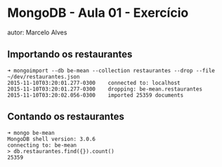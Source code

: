 # MongoDB - Aula 01 - Exercício
autor: Marcelo Alves

## Importando os restaurantes

```
➜ mongoimport --db be-mean --collection restaurantes --drop --file ~/dev/restaurantes.json
2015-11-10T03:20:01.277-0300	connected to: localhost
2015-11-10T03:20:01.277-0300	dropping: be-mean.restaurantes
2015-11-10T03:20:02.056-0300	imported 25359 documents
```

## Contando os restaurantes

```   
➜ mongo be-mean
MongoDB shell version: 3.0.6
connecting to: be-mean
> db.restaurantes.find({}).count()
25359
```
